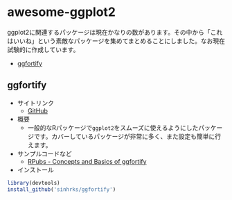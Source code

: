# awesome-ggplot2
ggplot2に関連するパッケージは現在かなりの数があります。その中から「これはいいね」という素敵なパッケージを集めてまとめることにしました。なお現在試験的に作成しています。

- [ggfortify](#ggfortify)

## ggfortify
- サイトリンク
  - [GitHub](https://github.com/sinhrks/ggfortify)
- 概要
  - 一般的なRパッケージで`ggplot2`をスムーズに使えるようにしたパッケージです。カバーしているパッケージが非常に多く、また設定も簡単に行えます。
- サンプルコードなど
  - [RPubs - Concepts and Basics of ggfortify](http://rpubs.com/sinhrks/basics)
- インストール
```R
library(devtools)
install_github('sinhrks/ggfortify')
```




